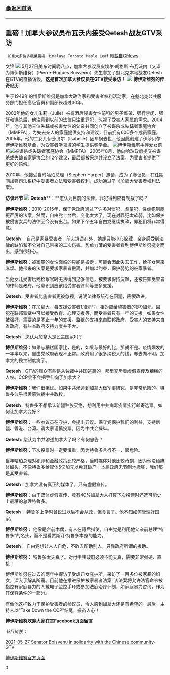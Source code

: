 ###  [:house:返回首頁](https://github.com/ourhimalayas/txt)
---

## 重磅！加拿大参议员布瓦沃内接受Qetesh战友GTV采访
` 加拿大多倫多楓葉農場 Himalaya Toronto Maple Leaf` [轉載自GNews](https://gnews.org/zh-hans/1278540/)

文锦
![]()![](https://gnews-media-offload.s3.amazonaws.com/wp-content/uploads/2021/05/28121538/f1bb2ef8d6c3bd2a553f56e5bc1ed632.jpg)
5月27日美东时间晚八点，加拿大参议员皮埃尔·胡格斯·布瓦沃内（又译为博伊斯维努）（Pierre-Hugues Boisvenu）先生参加了魁北克本地战友Qetesh在GTV的直播访谈。**这是首次加拿大参议员在GTV接受采访！**
![]()![](https://gnews-media-offload.s3.amazonaws.com/wp-content/uploads/2021/05/28122401/actu-pierre-hugues-boisvenu-2-col-scaled.jpg)
**博伊斯维努的传奇经历**

生于1949年的博伊斯维努是加拿大政治家和受害者权利活动家，在魁北克公共服务部门担任高级官员和副部长超过30年。

2002年他的女儿朱莉（Julie）被有酒后侵害女性前科的男子绑架、强行禁闭、强奸和谋杀后，他注意到以前的法律只注重罪犯，忽视了受害人家属的需求。2004年，他与其他三位失踪或被害女性的父亲共同创立了被谋杀或失踪者家庭协会（MMPFA），为失去亲人的家庭提供支持和建议，目前拥有600多个成员家庭。2005年，他的二女儿伊莎贝尔（Isabelle）因车祸去世，他因此创建了伊莎贝尔-博伊斯维努基金，为受害者学领域的学生提供奖学金。
![]()![](https://gnews-media-offload.s3.amazonaws.com/wp-content/uploads/2021/05/28125429/%E4%B8%8B%E8%BD%BD-4-1.jpg)博伊斯维努手捧爱女遗照![]()![](https://gnews-media-offload.s3.amazonaws.com/wp-content/uploads/2021/05/28123124/%E4%B8%8B%E8%BD%BD-3-1.jpg)被谋杀或失踪者家庭协会（MMPFA）
2005年8月，他向哈珀政府提交被谋杀或失踪者家庭协会的12个建议，最后都被采纳并设立了法案，为受害者提供了更好的赔偿。

2010年，他接受当时哈珀总理（Stephen Harper）邀请，成为了参议员，在任期间加强司法系统中受害者立法和受害者权利，成功通过了《加拿大受害者权利法案》。

**访谈环节**
![]()![](https://gnews-media-offload.s3.amazonaws.com/wp-content/uploads/2021/05/28121511/%E5%B1%8F%E5%B9%95%E6%88%AA%E5%9B%BE1204.png)
**Qetesh****：**您认为目前的法律，罪犯得到应有制裁了吗？

**博伊斯维努**：2010-2015年，保守党政府通过了许多对惯犯、虐童犯、性虐犯制裁更严厉的法案。然而，自由党上台后，变化太大了，现在对罪犯太软弱，比如保护被侵害女兵的法律至今没有出台。如果下个五年自由党继续执政，罪犯们将非常得意。

**Qetesh**： 自己是家暴受害者，前夫逍遥在外，她却只能小心躲藏，亲身感受到法律的缺陷和不公对自己带来的二次伤害。势单力薄的受害者看到博伊斯维努挺身而出，感到很舒心。

**博伊斯维努**：被家暴的女性面临的只能是搬走，可能会因此失去工作，给子女带来麻烦。他带来的法案是要求家暴者搬离，并加以约束，保护弱势的被家暴者。

当他女儿受害后找检察官时无法得到足够信息，被要求保持沉默，还被告知受害者的律师是政府。他意识到应该给受害者律师等更多支援。

**Qetesh**：受害者比施害者更被忽视，说明法律系统存在问题，需要改进。

**博伊斯维努**：在加拿大，每支援受害者1加元时，相对应给施害者的是9加元。囚犯在联邦监狱中可以接受教育、心理支援等，而受害者只有一年的支援。如果女性被强奸，需要的是不止一年的支援。监狱的支持来自联邦政府，受害人的支持来自省政府，有些省政府支持力度并不大。

**Qetesh**：您认为加拿大是民主国家吗？

**博伊斯维努**：如果与糟糕国家比，是的，如果与最好的比，那就不是。疫情爆发的一年半以来，自由党政府表现不正常。政府用了很多纳税人的钱，却去向不明。加拿大的民主制度病了。

**Qetesh**：GTV的观众有些是从独裁中共国逃离的，那里充斥着虚假宣传及糟糕的人权。CCP会不会把手伸向了加拿大？

**博伊斯维努**：我们很担忧。如果中共渗透到加拿大做军事研究，是非常危险的。特鲁多似乎很羡慕独裁中共政权。

**Qetesh**：特鲁多不想承认新疆种族灭绝，想利用中共病毒疫情实行邮寄选票。如何让加拿大变好？

**博伊斯维努**：一些参议员在守护，会提出异议。保守党保护我们的利益，支持新疆、香港、台湾。请大家谨慎投票。因为中共会操纵。

**Qetesh**: 您认为中共渗透加拿大了吗？有何忠告？

**博伊斯维努**：下次投票时一定要慎重，因为特鲁多言行不一，很危险。

当年哈珀总理对犯罪和金融政策比较严格，当时媒体对他比较苛刻，因为他没给媒体甜头，不像特鲁多给媒体5亿加元以免其破产。本届政府无节制地撒钱，我们都是其受害者。

**Qetesh**：加拿大没有真正的媒体了，只有虚假宣传。

**博伊斯维努**：由于媒体虚假宣传，竟有40%加拿大人打算下次投票时还选可能史上最糟的总理特鲁多。

**Qetesh**： 特鲁多上学时曾说过以后不会从政，但食言了。他不知如何管理好国家。

**博伊斯维努**： 他像是台前木偶，有人在背后指使，自由党是利用他父亲前总理“特鲁多”的名头，而不是看贾斯汀·特鲁多本身的能力。

**Qetesh**： 自由党想让人人自危，不敢去帮助别人，只靠政府所谓的援助。

**博伊斯维努**： 特鲁多太天真了。对付中共政府必须不能天真，需要非常强硬、直接！

博伊斯维努在过去的两年中探访了受虐妇女庇护所，采访了一百多位被家暴的妇女，深入了解其所需。目前他在推进保护被家暴者法案, 该法案将允许法官命令被指控有家庭暴力的人戴电子监控手环或参加法庭治疗计划，如家庭暴力咨询，作为其保释条件的一部分。

有像他这样致力于保护受害者的参议员，令人感到加拿大还是有希望的。最后，主持人以“Take Down the CCP”结尾，振奋人心！

[**博伊斯维努欢迎大家在其Facebook页面留言**](https://www.facebook.com/boisvenu.phJulIsabelle0205JulIsabelle0205007)



*节目链接：*

[2021-05-27 Senator Boisvenu in solidarity with the Chinese community](https://www.gtv.org/video/id=60b03407b7dff64ac9854231)-GTV

[博伊斯维努官方页面](https://sencanada.ca/en/senators/boisvenu-pierre-hugues/?fbclid=IwAR2q0arJysfDgCd8X6Z3cf7v0Fajs-fMrY3MsA5mpPiczzJ8Z9oG32ZLHpo)

0
